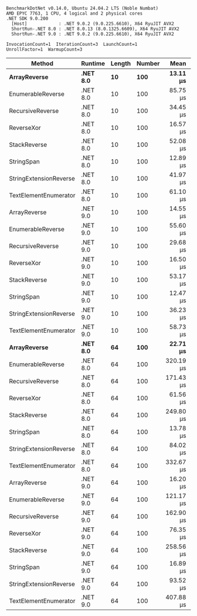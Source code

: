 ```

BenchmarkDotNet v0.14.0, Ubuntu 24.04.2 LTS (Noble Numbat)
AMD EPYC 7763, 1 CPU, 4 logical and 2 physical cores
.NET SDK 9.0.200
  [Host]            : .NET 9.0.2 (9.0.225.6610), X64 RyuJIT AVX2
  ShortRun-.NET 8.0 : .NET 8.0.13 (8.0.1325.6609), X64 RyuJIT AVX2
  ShortRun-.NET 9.0 : .NET 9.0.2 (9.0.225.6610), X64 RyuJIT AVX2

InvocationCount=1  IterationCount=3  LaunchCount=1  
UnrollFactor=1  WarmupCount=3  

```
| Method                 | Runtime  | Length | Number | Mean      | Error     | StdDev    | Median     | Min        | Max       | Allocated |
|----------------------- |--------- |------- |------- |----------:|----------:|----------:|-----------:|-----------:|----------:|----------:|
| **ArrayReverse**           | **.NET 8.0** | **10**     | **100**    |  **13.11 μs** | **140.70 μs** |  **7.712 μs** |  **10.911 μs** |   **6.734 μs** |  **21.68 μs** |  **10.09 KB** |
| EnumerableReverse      | .NET 8.0 | 10     | 100    |  85.75 μs | 217.13 μs | 11.901 μs |  82.735 μs |  75.641 μs |  98.86 μs |  25.72 KB |
| RecursiveReverse       | .NET 8.0 | 10     | 100    |  34.45 μs | 293.38 μs | 16.081 μs |  29.895 μs |  21.139 μs |  52.32 μs |  33.53 KB |
| ReverseXor             | .NET 8.0 | 10     | 100    |  16.57 μs | 150.33 μs |  8.240 μs |  13.926 μs |   9.979 μs |  25.81 μs |  10.09 KB |
| StackReverse           | .NET 8.0 | 10     | 100    |  52.08 μs | 265.83 μs | 14.571 μs |  43.692 μs |  43.651 μs |  68.91 μs |  31.19 KB |
| StringSpan             | .NET 8.0 | 10     | 100    |  12.89 μs | 191.83 μs | 10.515 μs |   7.138 μs |   6.497 μs |  25.02 μs |   5.41 KB |
| StringExtensionReverse | .NET 8.0 | 10     | 100    |  41.97 μs | 477.37 μs | 26.166 μs |  27.071 μs |  26.660 μs |  72.19 μs |  28.84 KB |
| TextElementEnumerator  | .NET 8.0 | 10     | 100    |  61.10 μs | 156.27 μs |  8.565 μs |  60.760 μs |  52.705 μs |  69.83 μs |  10.09 KB |
| ArrayReverse           | .NET 9.0 | 10     | 100    |  14.55 μs | 201.47 μs | 11.043 μs |   9.633 μs |   6.817 μs |  27.20 μs |  10.09 KB |
| EnumerableReverse      | .NET 9.0 | 10     | 100    |  55.60 μs | 284.68 μs | 15.604 μs |  54.081 μs |  40.806 μs |  71.90 μs |  17.63 KB |
| RecursiveReverse       | .NET 9.0 | 10     | 100    |  29.68 μs | 237.58 μs | 13.023 μs |  24.736 μs |  19.857 μs |  44.45 μs |  33.53 KB |
| ReverseXor             | .NET 9.0 | 10     | 100    |  16.50 μs | 149.80 μs |  8.211 μs |  14.348 μs |   9.588 μs |  25.58 μs |   9.81 KB |
| StackReverse           | .NET 9.0 | 10     | 100    |  53.17 μs | 266.84 μs | 14.627 μs |  44.894 μs |  44.565 μs |  70.06 μs |  31.19 KB |
| StringSpan             | .NET 9.0 | 10     | 100    |  12.47 μs | 190.38 μs | 10.435 μs |   6.501 μs |   6.382 μs |  24.52 μs |   5.13 KB |
| StringExtensionReverse | .NET 9.0 | 10     | 100    |  36.23 μs | 157.84 μs |  8.652 μs |  34.314 μs |  28.704 μs |  45.69 μs |  17.63 KB |
| TextElementEnumerator  | .NET 9.0 | 10     | 100    |  58.73 μs |  85.18 μs |  4.669 μs |  58.801 μs |  54.022 μs |  63.36 μs |   9.81 KB |
| **ArrayReverse**           | **.NET 8.0** | **64**     | **100**    |  **22.71 μs** | **356.19 μs** | **19.524 μs** |  **11.743 μs** |  **11.142 μs** |  **45.26 μs** |  **30.41 KB** |
| EnumerableReverse      | .NET 8.0 | 64     | 100    | 320.19 μs | 376.69 μs | 20.648 μs | 312.455 μs | 304.520 μs | 343.58 μs |  59.31 KB |
| RecursiveReverse       | .NET 8.0 | 64     | 100    | 171.43 μs | 413.26 μs | 22.652 μs | 159.580 μs | 157.165 μs | 197.55 μs | 560.88 KB |
| ReverseXor             | .NET 8.0 | 64     | 100    |  61.56 μs | 213.66 μs | 11.711 μs |  59.552 μs |  50.976 μs |  74.14 μs |  30.41 KB |
| StackReverse           | .NET 8.0 | 64     | 100    | 249.80 μs | 644.53 μs | 35.329 μs | 269.154 μs | 209.021 μs | 271.22 μs |  88.22 KB |
| StringSpan             | .NET 8.0 | 64     | 100    |  13.78 μs | 201.98 μs | 11.071 μs |   7.655 μs |   7.125 μs |  26.56 μs |  15.56 KB |
| StringExtensionReverse | .NET 8.0 | 64     | 100    |  84.02 μs | 544.50 μs | 29.846 μs |  67.441 μs |  66.148 μs | 118.48 μs |  68.69 KB |
| TextElementEnumerator  | .NET 8.0 | 64     | 100    | 332.67 μs | 591.45 μs | 32.419 μs | 331.391 μs | 300.903 μs | 365.70 μs |  20.25 KB |
| ArrayReverse           | .NET 9.0 | 64     | 100    |  16.20 μs | 265.54 μs | 14.555 μs |   8.005 μs |   7.585 μs |  33.00 μs |  30.41 KB |
| EnumerableReverse      | .NET 9.0 | 64     | 100    | 121.17 μs | 224.39 μs | 12.299 μs | 115.046 μs | 113.143 μs | 135.33 μs |  38.22 KB |
| RecursiveReverse       | .NET 9.0 | 64     | 100    | 162.90 μs | 336.58 μs | 18.449 μs | 165.325 μs | 143.363 μs | 180.02 μs | 560.88 KB |
| ReverseXor             | .NET 9.0 | 64     | 100    |  76.35 μs | 428.39 μs | 23.481 μs |  85.159 μs |  49.733 μs |  94.15 μs |  30.41 KB |
| StackReverse           | .NET 9.0 | 64     | 100    | 258.56 μs | 744.66 μs | 40.818 μs | 235.708 μs | 234.294 μs | 305.69 μs |  88.22 KB |
| StringSpan             | .NET 9.0 | 64     | 100    |  16.89 μs | 274.94 μs | 15.070 μs |   9.463 μs |   6.968 μs |  34.23 μs |  15.56 KB |
| StringExtensionReverse | .NET 9.0 | 64     | 100    |  93.52 μs | 248.19 μs | 13.604 μs |  95.499 μs |  79.037 μs | 106.03 μs |  38.22 KB |
| TextElementEnumerator  | .NET 9.0 | 64     | 100    | 407.88 μs | 192.92 μs | 10.574 μs | 402.043 μs | 401.512 μs | 420.09 μs |  20.25 KB |

